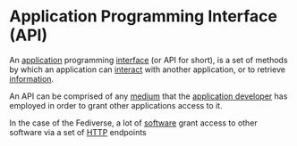 # Application Programming Interface (API)

An [application](/docs/glossary/application) programming [interface](/docs/glossary/interface) (or API for short), is a set of methods by which an application can [interact](/docs/glossary/interaction) with another application, or to retrieve [information](/docs/glossary/information).

An API can be comprised of any [medium](/docs/glossary/medium) that the [application developer](/docs/glossary/software-developer) has employed in order to grant other applications access to it.

In the case of the Fediverse, a lot of [software](/docs/glossary/software) grant access to other software via a set of [HTTP](https://www.cloudflare.com/en-ca/learning/ddos/glossary/hypertext-transfer-protocol-http/) endpoints